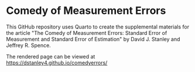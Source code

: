 # Comedy of Measurement Errors


This GitHub repository uses Quarto to create the supplemental materials for the article 
 "The Comedy of Measurement Errors: Standard Error of Measurement and Standard Error of Estimation" 
 by David J. Stanley and Jeffrey R. Spence. 
 
 The rendered page can be viewed at https://dstanley4.github.io/comedyerrors/
 
 